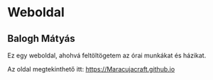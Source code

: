 # Weboldal

## Balogh Mátyás

Ez egy weboldal, ahohvá feltöltögetem az órai munkákat és házikat.

Az oldal megtekinthető itt: https://Maracujacraft.github.io
